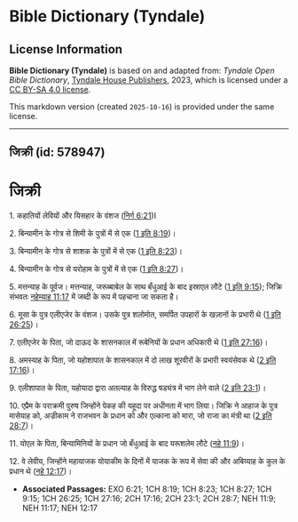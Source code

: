# Bible Dictionary (Tyndale)

## License Information

**Bible Dictionary (Tyndale)** is based on and adapted from: _Tyndale Open Bible Dictionary_, [Tyndale House Publishers](https://tyndaleopenresources.com/), 2023, which is licensed under a [CC BY-SA 4.0 license](https://creativecommons.org/licenses/by-sa/4.0/legalcode.en).

This markdown version (created `2025-10-16`) is provided under the same license.



--------------------------------

## जिक्री (id: 578947)

जिक्री
======

1\. कहातियों लेवियों और यिसहार के वंशज ([निर्ग 6:21](https://ref.ly/Exod6:21))I

2\. बिन्यामीन के गोत्र से शिमी के पुत्रों में से एक ([1 इति 8:19](https://ref.ly/1Chr8:19))।

3\. बिन्यामीन के गोत्र से शाशक के पुत्रों में से एक ([1 इति 8:23](https://ref.ly/1Chr8:23))।

4\. बिन्यामीन के गोत्र से यरोहाम के पुत्रों में से एक ([1 इति 8:27](https://ref.ly/1Chr8:27))।

5\. मत्तन्याह के पूर्वज। मत्तन्याह, जरूब्बाबेल के साथ बँधुआई के बाद इस्राएल लौटे ([1 इति 9:15](https://ref.ly/1Chr9:15)); जिक्रि संभवतः [नहेम्याह 11:17](https://ref.ly/Neh11:17) में जब्दी के रूप में पहचाना जा सकता है।

6\. मूसा के पुत्र एलीएजेर के वंशज। उसके पुत्र शलोमोत, समर्पित उपहारों के खज़ानों के प्रभारी थे ([1 इति 26:25](https://ref.ly/1Chr26:25))।

7\. एलीएजेर के पिता, जो दाऊद के शासनकाल में रूबेनियों के प्रधान अधिकारी थे ([1 इति 27:16](https://ref.ly/1Chr27:16))।

8\. अमस्याह के पिता, जो यहोशापात के शासनकाल में दो लाख शूरवीरों के प्रभारी स्वयंसेवक थे ([2 इति 17:16](https://ref.ly/2Chr17:16))।

9\. एलीशापात के पिता, यहोयादा द्वारा अतल्याह के विरुद्ध षड्यंत्र में भाग लेने वाले ([2 इति 23:1](https://ref.ly/2Chr23:1))।

10\. एप्रैम के पराक्रमी पुरुष जिन्होंने पेकह की यहूदा पर अधीनता में भाग लिया। जिक्रि ने आहाज के पुत्र मासेयाह को, अज्रीकाम ने राजभवन के प्रधान को और एल्काना को मारा, जो राजा का मंत्री था ([2 इति 28:7](https://ref.ly/2Chr28:7))।

11\. योएल के पिता, बिन्यामिनियों के प्रधान जो बँधुआई के बाद यरूशलेम लौटे ([नहे 11:9](https://ref.ly/Neh11:9))।

12\. वे लेवीय, जिन्होंने महायाजक योयाकीम के दिनों में याजक के रूप में सेवा की और अबिय्याह के कुल के प्रधान थे ([नहे 12:17](https://ref.ly/Neh12:17))।

* **Associated Passages:** EXO 6:21; 1CH 8:19; 1CH 8:23; 1CH 8:27; 1CH 9:15; 1CH 26:25; 1CH 27:16; 2CH 17:16; 2CH 23:1; 2CH 28:7; NEH 11:9; NEH 11:17; NEH 12:17

